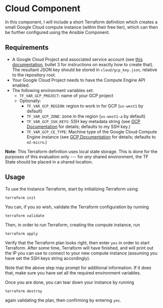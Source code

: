 # Cloud Component

In this component, I will include a short Terraform definition which creates a small
Google Cloud compute instance (within their free tier), which can then be further
configured using the Ansible Component.

## Requirements

* A Google Cloud Project and associated service account (see [this
  documentation](https://developer.hashicorp.com/terraform/tutorials/gcp-get-started/google-cloud-platform-build#set-up-gcp),
  bullet 3 for instructions on exactly how to create that). The resultant JSON key
  should be stored in `cloud/gcp_key.json`, relative to the repository root.
* Your Google Cloud Project needs to have the Compute Engine API enabled.
* The following environment variables set:
  * `TF_VAR_GCP_PROJECT`: name of your GCP project
  * Optionally:
    * `TF_VAR_GCP_REGION`: region to work in for GCP (`us-west1` by default)
    * `TF_VAR_GCP_ZONE`: zone in the region (`us-west1-a` by default)
    * `TF_VAR_GCP_SSH_KEYS`: SSH key metadata string (see [GCP
    Documentation](https://cloud.google.com/compute/docs/metadata/default-metadata-values#project-attributes-metadata)
    for details; defaults to my SSH key.)
    * `TF_VAR_GCP_CE_TYPE`: Machine type of the Google Cloud Compute Engine instance
    (see [GCP
    Documentation](https://cloud.google.com/compute/docs/general-purpose-machines#e2-shared-core)
    for details; defaults to `e2-micro`.)

**Note:** This Terraform definition uses local state storage. This is done for the
purposes of this evaluation only --- for _any_ shared environment, the TF State should
be placed in a shared location.

## Usage

To use the Instance Terraform, start by initializing Terraform using
```
terraform init
```

You can, if you so wish, validate the Terraform configuration by running
```
terraform validate
```

Then, in order to run Terraform, creating the compute instance, run
```
terraform apply
```
Verify that the Terraform plan looks right, then enter `yes` in order to start
Terraform. After some time, Terraform will have finished, and will print out the IP you
can use to connect to your new compute instance (assuming you have set the SSH keys
string accordingly).

Note that the above step may prompt for additional information. If it does that, make
sure you have set all the required environment variables.

Once you are done, you can tear down your instance by running
```
terraform destroy
```
again validating the plan, then confirming by entering `yes`.
